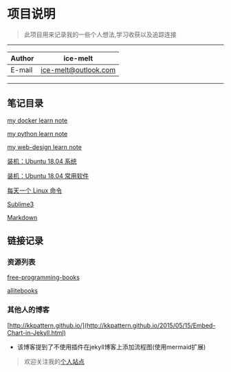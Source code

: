 # 项目说明

> 此项目用来记录我的一些个人想法,学习收获以及追踪连接

****

|Author|ice-melt|
|---|---
|E-mail|ice-melt@outlook.com

****

## 笔记目录

[my docker learn note](https://github.com/ice-melt/docker-lib/blob/master/README.md)

[my python learn note](https://github.com/ice-melt/python-lib/blob/master/README.md)

[my web-design learn note](https://github.com/ice-melt/web-design/blob/master/README.md)


[装机：Ubuntu 18.04 系统](/ubuntu/ubuntu_install.md)

[装机：Ubuntu 18.04 常用软件](/ubuntu/ubuntu_install.md)

[每天一个 Linux 命令](/ubuntu/ubuntu_command.md)

[Sublime3](/learn_notes_tools/readme_sublime.md)

[Markdown](/learn_notes_markdown/README.md)


## 链接记录

### 资源列表
[free-programming-books
](https://github.com/EbookFoundation/free-programming-books/blob/master/free-programming-books-zh.md)

[allitebooks](http://www.allitebooks.com/)
### 其他人的博客

[http://kkpattern.github.io/](http://kkpattern.github.io/2015/05/15/Embed-Chart-in-Jekyll.html)

- 该博客提到了不使用插件在jekyll博客上添加流程图(使用mermaid扩展)


> 欢迎关注我的[个人站点][blog]

[blog]: http://ice-melt.top